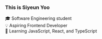 ### This is Siyeun Yoo 
🎓 Software Engineering student  
💡 Aspiring Frontend Developer  
🚀 Learning JavaScript, React, and TypeScript  
